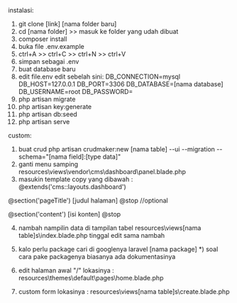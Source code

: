 instalasi:
1. git clone [link] [nama folder baru]
2. cd [nama folder] >> masuk ke folder yang udah dibuat
3. composer install
4. buka file .env.example
5. ctrl+A >> ctrl+C >> ctrl+N >> ctrl+V 
6. simpan sebagai .env
7. buat database baru
8. edit file.env
edit sebelah sini:
DB_CONNECTION=mysql
DB_HOST=127.0.0.1
DB_PORT=3306
DB_DATABASE=[nama database]
DB_USERNAME=root
DB_PASSWORD=
9. php artisan migrate
10. php artisan key:generate
11. php artisan db:seed
12. php artisan serve



custom:
1. buat crud
php artisan crudmaker:new [nama table] --ui --migration --schema="[nama field]:[type data]"
2. ganti menu samping
resources\views\vendor\cms\dashboard\panel.blade.php
3. masukin template
copy yang dibawah :
@extends('cms::layouts.dashboard')

@section('pageTitle') [judul halaman] @stop //optional

@section('content')
[isi konten]
@stop

4. nambah nampilin data di tampilan tabel
resources\views\[nama table]s\index.blade.php
tinggal edit <th> </th> sama nambah <td></td> 

5. kalo perlu package cari di googlenya
laravel [nama package]
*) soal cara pake packagenya biasanya ada dokumentasinya

6. edit halaman awal "/"
lokasinya : resources\themes\default\pages\home.blade.php

7. custom form
lokasinya : resources\views\[nama table]s\create.blade.php
